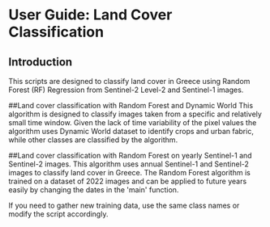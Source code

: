 # User Guide: Land Cover Classification

## Introduction
This scripts are designed to classify land cover in Greece using Random Forest (RF) Regression from Sentinel-2 Level-2 and Sentinel-1 images.

##Land cover classification with Random Forest and Dynamic World
This algorithm is designed to classify images taken from a specific and relatively small time window. Given the lack of time variability of the pixel values the algorithm uses
Dynamic World dataset to identify crops and urban fabric, while other classes are classified by the algorithm.

##Land cover classification with Random Forest on yearly Sentinel-1 and Sentinel-2 images.
This algorithm uses annual Sentinel-1 and Sentinel-2 images to classify land cover in Greece. The Random Forest algorithm is trained on a dataset of 2022 images and 
can be applied to future years easily by changing the dates in the 'main' function.

If you need to gather new training data, use the same class names or modify the script accordingly.


